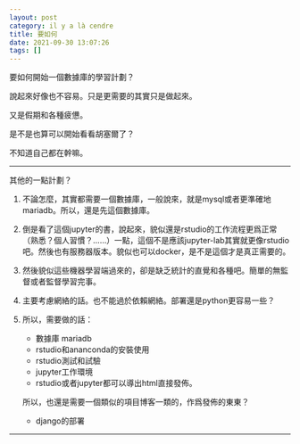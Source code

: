 ```yaml
---
layout: post
category: il y a là cendre
title: 要如何
date: 2021-09-30 13:07:26
tags: []
---
```


要如何開始一個數據庫的學習計劃？

說起來好像也不容易。只是更需要的其實只是做起來。

又是假期和各種疲憊。

是不是也算可以開始看看胡塞爾了？

不知道自己都在幹嘛。

------

其他的一點計劃？

1. 不論怎麼，其實都需要一個數據庫，一般說來，就是mysql或者更準確地mariadb。所以，還是先這個數據庫。

2. 倒是看了這個jupyter的書，說起來，貌似還是rstudio的工作流程更爲正常（熟悉？個人習慣？……）一點，這個不是應該jupyter-lab其實就更像rstudio吧。然後也有服務器版本。貌似也可以docker，是不是這個才是真正需要的。

3. 然後貌似這些機器學習端過來的，卻是缺乏統計的直覺和各種吧。簡單的無監督或者監督學習完事。

4. 主要考慮網絡的話。也不能過於依賴網絡。部署還是python更容易一些？

5. 所以，需要做的話：

    - 數據庫  mariadb
	- rstudio和ananconda的安裝使用
	- rstudio測試和試驗
	- jupyter工作環境
	- rstudio或者jupyter都可以導出html直接發佈。
	
	所以，也還是需要一個類似的項目博客一類的，作爲發佈的東東？
	- django的部署



------





